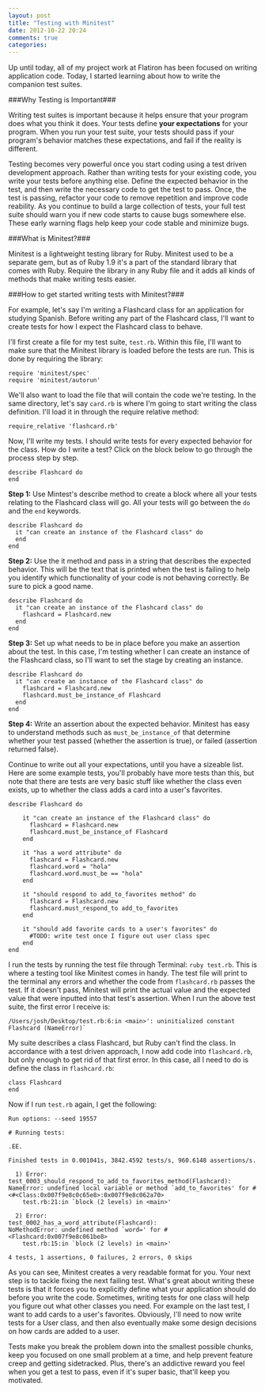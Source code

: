 ```yaml
---
layout: post
title: "Testing with Minitest"
date: 2012-10-22 20:24
comments: true
categories: 
---
```

Up until today, all of my project work at Flatiron has been focused on writing application code. Today, I started learning about how to write the companion test suites.

###Why Testing is Important###

Writing test suites is important because it helps ensure that your program does what you think it does. Your tests define **your expectations** for your program. When you run your test suite, your tests should pass if your program's behavior matches these expectations, and fail if the reality is different.

Testing becomes very powerful once you start coding using a test driven development approach. Rather than writing tests for your existing code, you write your tests before anything else. Define the expected behavior in the test, and then write the necessary code to get the test to pass. Once, the test is passing, refactor your code to remove repetition and improve code reability. As you continue to build a large collection of tests, your full test suite should warn you if new code starts to cause bugs somewhere else.  These early warning flags help keep your code stable and minimize bugs.


###What is Minitest?###

Minitest is a lightweight testing library for Ruby. Minitest used to be a separate gem, but as of Ruby 1.9 it's  a part of the standard library that comes with Ruby. Require the library in any Ruby file and it adds all kinds of methods that make writing tests easier.



###How to get started writing tests with Minitest?###

For example, let's say I'm writing a Flashcard class for an application for studying Spanish. Before writing any part of the Flashcard class, I'll want to create tests for how I expect the Flashcard class to behave.

I'll first create a file for my test suite, `test.rb`. Within this file, I'll want to make sure that the Minitest library is loaded before the tests are run. This is done by requiring the library:

    require 'minitest/spec'
    require 'minitest/autorun'

We'll also want to load the file that will contain the code we're testing. In the same directory, let's say `card.rb` is where I'm going to start writing the class definition. I'll load it in through the require relative method:

    require_relative 'flashcard.rb'

Now, I'll write my tests. I should write tests for every expected behavior for the class. How do I write a test? Click on the block below to go through the process step by step.




    describe Flashcard do
    end

**Step 1:** Use Mintest's describe method to create a block where all your tests relating to the Flashcard class will go. All your tests will go between the <code>do</code> and the <code>end</code> keywords.</p>


    describe Flashcard do
      it "can create an instance of the Flashcard class" do
      end
    end


**Step 2:** Use the it method and pass in a string that describes the expected behavior. This will be the text that is printed when the test is failing to help you identify which functionality of your code is not behaving correctly. Be sure to pick a good name.

    describe Flashcard do
      it "can create an instance of the Flashcard class" do
        flashcard = Flashcard.new
      end
    end

**Step 3:** Set up what needs to be in place before you make an assertion about the test. In this case, I'm testing whether I can create an instance of the Flashcard class, so I'll want to set the stage by creating an instance.

    describe Flashcard do
      it "can create an instance of the Flashcard class" do
        flashcard = Flashcard.new
        flashcard.must_be_instance_of Flashcard
      end
    end

**Step 4:** Write an assertion about the expected behavior. Minitest has easy to understand methods such as `must_be_instance_of` that determine whether your test passed (whether the assertion is true), or failed (assertion returned false).




Continue to write out all your expectations, until you have a sizeable list. Here are some example tests, you'll probably have more tests than this, but note that there are tests are very basic stuff like whether the class even exists, up to whether the class adds a card into a user's favorites.

    describe Flashcard do

        it "can create an instance of the Flashcard class" do
          flashcard = Flashcard.new
          flashcard.must_be_instance_of Flashcard
        end

        it "has a word attribute" do
          flashcard = Flashcard.new
          flashcard.word = "hola"
          flashcard.word.must_be == "hola"
        end

        it "should respond to add_to_favorites method" do
          flashcard = Flashcard.new
          flashcard.must_respond_to add_to_favorites
        end

        it "should add favorite cards to a user's favorites" do
          #TODO: write test once I figure out user class spec
        end
    end

I run the tests by running the test file through Terminal: `ruby test.rb`. This is where a testing tool like Minitest comes in handy. The test file will print to the terminal any errors and whether the code from `flashcard.rb` passes the test. If it doesn't pass, Minitest will print the actual value and the expected value that were inputted into that test's assertion. When I run the above test suite, the first error I receive is:

    /Users/josh/Desktop/test.rb:6:in <main>': uninitialized constant Flashcard (NameError)`

My suite describes a class Flashcard, but Ruby can't find the class. In accordance with a test driven approach, I now add code into `flashcard.rb`, but only enough to get rid of that first error. In this case, all I need to do is define the class in `flashcard.rb`:

    class Flashcard
    end

Now if I run `test.rb` again, I get the following:

    Run options: --seed 19557

    # Running tests:

    .EE.

    Finished tests in 0.001041s, 3842.4592 tests/s, 960.6148 assertions/s.

      1) Error:
    test_0003_should_respond_to_add_to_favorites_method(Flashcard):
    NameError: undefined local variable or method `add_to_favorites' for #<#<Class:0x007f9e8c0c65e8>:0x007f9e8c062a70>
        test.rb:21:in `block (2 levels) in <main>'

      2) Error:
    test_0002_has_a_word_attribute(Flashcard):
    NoMethodError: undefined method `word=' for #<Flashcard:0x007f9e8c061be8>
        test.rb:15:in `block (2 levels) in <main>'

    4 tests, 1 assertions, 0 failures, 2 errors, 0 skips

As you can see, Minitest creates a very readable format for you. Your next step is to tackle fixing the next failing test. What's great about writing these tests is that it forces you to explicitly define what your application should do before you write the code. Sometimes, writing tests for one class will help you figure out what other classes you need. For example on the last test, I want to add cards to a user's favorites. Obviously, I'll need to now write tests for a User class, and then also eventually make some design decisions on how cards are added to a user.

Tests make you break the problem down into the smallest possible chunks, keep you focused on one small problem at a time, and help prevent feature creep and getting sidetracked. Plus, there's an addictive reward you feel when you get a test to pass, even if it's super basic, that'll keep you motivated.